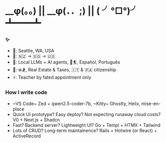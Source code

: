 # __φ(。。) || __φ(．．;) || ( ╯°□°)╯ ┻━━┻

### ✨

- 📍: Seattle, WA, USA
- 🏡: 🇳🇿 -> 🇸🇬 -> 🇺🇸
- 🌱: Local LLMs + AI agents, 🌊🏄, Español, Português
- 💬: ❄️🏂, Real Estate & Taxes, 🇮🇹 & 🇵🇦 citizenship
- ⚡️: Teacher by fated appointment only

### How I write code

- ~VS Code~ Zed + qwen2.5-coder-7b, ~Kitty~ Ghostty, Helix, mise-en-place
- Quick UI prototype? Easy deploy? Not expecting runaway cloud costs? V0 + Next.js + Shadcn
- Fast? Backend server? Lightweight UI? Go + Templ + HTMX + Tailwind
- Lots of CRUD? Long-term maintainence? Rails + Hotwire (or React) + ActiveRecord

